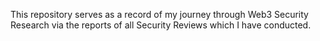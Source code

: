 This repository serves as a record of my journey through Web3 Security Research via the reports of all Security Reviews which I have conducted.
